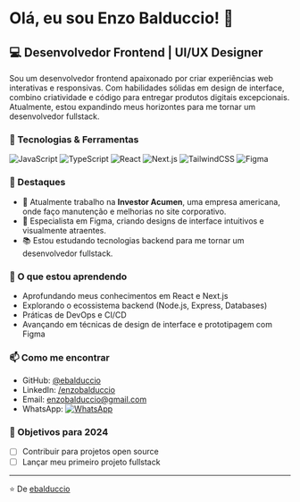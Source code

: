# Olá, eu sou Enzo Balduccio! 👋

## 💻 Desenvolvedor Frontend | UI/UX Designer

Sou um desenvolvedor frontend apaixonado por criar experiências web interativas e responsivas. Com habilidades sólidas em design de interface, combino criatividade e código para entregar produtos digitais excepcionais. Atualmente, estou expandindo meus horizontes para me tornar um desenvolvedor fullstack.

### 🔧 Tecnologias & Ferramentas

![JavaScript](https://img.shields.io/badge/-JavaScript-F7DF1E?style=flat-square&logo=javascript&logoColor=black)
![TypeScript](https://img.shields.io/badge/-TypeScript-3178C6?style=flat-square&logo=typescript&logoColor=white)
![React](https://img.shields.io/badge/-React-61DAFB?style=flat-square&logo=react&logoColor=black)
![Next.js](https://img.shields.io/badge/-Next.js-000000?style=flat-square&logo=next.js&logoColor=white)
![TailwindCSS](https://img.shields.io/badge/-TailwindCSS-38B2AC?style=flat-square&logo=tailwind-css&logoColor=white)
![Figma](https://img.shields.io/badge/-Figma-F24E1E?style=flat-square&logo=figma&logoColor=white.)

### 🚀 Destaques

- 🏢 Atualmente trabalho na **Investor Acumen**, uma empresa americana, onde faço manutenção e melhorias no site corporativo.
- 🎨 Especialista em Figma, criando designs de interface intuitivos e visualmente atraentes.
- 📚 Estou estudando tecnologias backend para me tornar um desenvolvedor fullstack.

### 🌱 O que estou aprendendo

- Aprofundando meus conhecimentos em React e Next.js
- Explorando o ecossistema backend (Node.js, Express, Databases)
- Práticas de DevOps e CI/CD
- Avançando em técnicas de design de interface e prototipagem com Figma

### 📫 Como me encontrar

- GitHub: [@ebalduccio](https://github.com/ebalduccio)
- LinkedIn: [/enzobalduccio](https://www.linkedin.com/in/enzobalduccio/)
- Email: enzobalduccio@gmail.com
- WhatsApp: [![WhatsApp](https://img.shields.io/badge/WhatsApp-25D366?style=flat-square&logo=whatsapp&logoColor=white)](https://wa.me/5571993488260)

### 🎯 Objetivos para 2024

- [ ] Contribuir para projetos open source
- [ ] Lançar meu primeiro projeto fullstack

---

⭐️ De [ebalduccio](https://github.com/ebalduccio)
